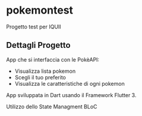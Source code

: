 # pokemontest

Progetto test per IQUII

## Dettagli Progetto

App che si interfaccia con le PokèAPI:
 - Visualizza lista pokemon
 - Scegli il tuo preferito
 - Visualizza le caratteristiche di ogni pokemon

App sviluppata in Dart usando il Framework Flutter 3.

Utilizzo dello State Managment BLoC